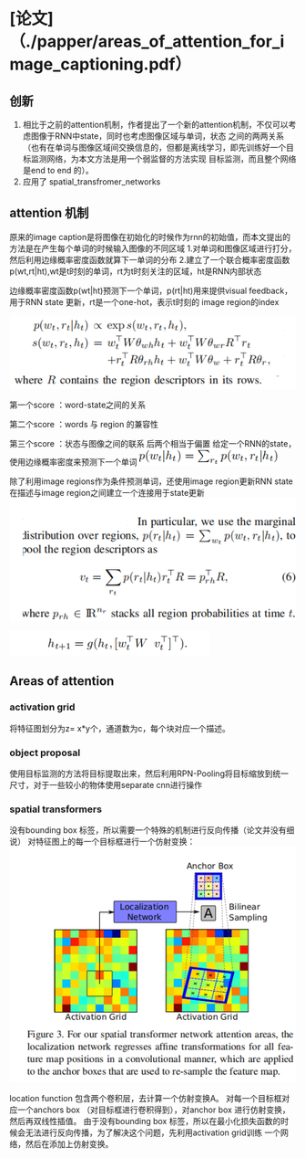 # [论文]（./papper/areas_of_attention_for_image_captioning.pdf）
## 创新
1. 相比于之前的attention机制，作者提出了一个新的attention机制，不仅可以考虑图像于RNN中state，同时也考虑图像区域与单词，状态
之间的两两关系（也有在单词与图像区域间交换信息的，但都是离线学习，即先训练好一个目标监测网络，为本文方法是用一个弱监督的方法实现
目标监测，而且整个网络是end to end 的）。
2. 应用了 spatial_transfromer_networks
## attention 机制
原来的image caption是将图像在初始化的时候作为rnn的初始值，而本文提出的方法是在产生每个单词的时候输入图像的不同区域
1.对单词和图像区域进行打分，然后利用边缘概率密度函数就算下一单词的分布
2.建立了一个联合概率密度函数 p(wt,rt|ht),wt是t时刻的单词，rt为t时刻关注的区域，ht是RNN内部状态

  边缘概率密度函数p(wt|ht)预测下一个单词，p(rt|ht)用来提供visual feedback，用于RNN state 更新，rt是一个one-hot，表示t时刻的
  image region的index


   ![lianhegailvmidu](./images/areas_of_attention_for_image_captioning/lianhegailvmidu.PNG)


   第一个score ：word-state之间的关系

   第二个score ：words 与 region 的兼容性

   第三个score ：状态与图像之间的联系
   后两个相当于偏置
给定一个RNN的state，使用边缘概率密度来预测下一个单词
![bianyuangailvmidu](./images/areas_of_attention_for_image_captioning/bianyuangailvmidu.PNG)

除了利用image regions作为条件预测单词，还使用image region更新RNN state
    在描述与image region之间建立一个连接用于state更新
![quyubinayuangailvmidu](./images/areas_of_attention_for_image_captioning/quyubinayuangailvmidu.PNG)

![rnngengxin](./images/areas_of_attention_for_image_captioning/rnngengxin.PNG)



## Areas of attention

### activation grid
将特征图划分为z= x*y个，通道数为c，每个块对应一个描述。
### object proposal
使用目标监测的方法将目标提取出来，然后利用RPN-Pooling将目标缩放到统一尺寸，对于一些较小的物体使用separate cnn进行操作
### spatial transformers
没有bounding box 标签，所以需要一个特殊的机制进行反向传播（论文并没有细说）
对特征图上的每一个目标框进行一个仿射变换：
![fangshebianhuan](./images/areas_of_attention_for_image_captioning/fangshebianhuan.PNG)

location function 包含两个卷积层，去计算一个仿射变换A。
对每一个目标框对应一个anchors box （对目标框进行卷积得到），对anchor box 进行仿射变换，然后再双线性插值。
由于没有bounding box 标签，所以在最小化损失函数的时候会无法进行反向传播，为了解决这个问题，先利用activation grid训练
一个网络，然后在添加上仿射变换。




